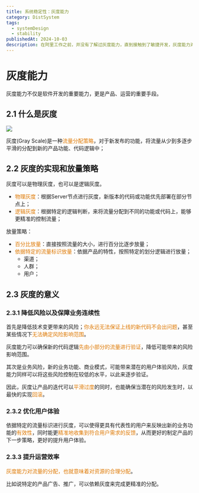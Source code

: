 ```yaml
---
title: 系统稳定性：灰度能力
category: DistSystem
tags:
  - systemDesign
  - stability
publishedAt: 2024-10-03
description: 在阿里工作之前，并没有了解过灰度能力，直到接触到了敏捷开发，灰度能力对快速地产品迭代及其重要
---
```

# 灰度能力

灰度能力不仅是软件开发的重要能力，更是产品、运营的重要手段。
## 2.1 什么是灰度

![](/images/工程能力-稳定性-灰度能力.png)

灰度(Gray Scale)是一种<font color="#de7802">流量分配策略</font>，对于新发布的功能，将流量从少到多逐步平滑的分配到新的产品功能、代码逻辑中；

## 2.2 灰度的实现和放量策略

灰度可以是物理灰度，也可以是逻辑灰度。
- <font color="#de7802">物理灰度</font>：根据Server节点进行灰度，新版本的代码或功能优先部署在部分节点上；
- <font color="#de7802">逻辑灰度</font>：根据特定的逻辑判断，来将流量分配到不同的功能或代码上，能够更精准的控制流量；

放量策略：
- <font color="#de7802">百分比放量</font>：直接按照流量的大小，进行百分比逐步放量；
- <font color="#de7802">依据特定的流量标识放量</font>：依据产品的特性，按照特定的划分逻辑进行放量；
	- 渠道；
	- 人群；
	- 用户；

## 2.3 灰度的意义

### 2.3.1 降低风险以及保障业务连续性

首先是降低技术变更带来的风险；<font color="#de7802">你永远无法保证上线的新代码不会出问题</font>，甚至某些情况下<font color="#de7802">无法确定风险影响范围</font>。

灰度能力可以确保新的代码逻辑<font color="#de7802">先由小部分的流量进行验证</font>，降低可能带来的风险影响范围。

其次是业务风险，新的业务功能、商业模式，可能带来潜在的用户体验风险，灰度能力同样可以将这些风险控制在较低的水平，以此来逐步验证。

因此，灰度让产品的迭代可以<font color="#de7802">平滑过度</font>的同时，也能确保当潜在的风险发生时，以最快的实现<font color="#de7802">回滚</font>。

### 2.3.2 优化用户体验

依据特定的流量标识进行灰度，可以使得更具有代表性的用户来反映出新的业务功能的<font color="#de7802">有效性</font>，同时能更<font color="#de7802">精准地收集到符合用户需求的反馈</font>，从而更好的制定产品的下一步策略，更好的提升用户体验。


### 2.3.3 提升运营效率

<font color="#de7802">灰度能力对流量的分配，也就意味着对资源的合理分配</font>。

比如说特定的产品广告、推广，可以依赖灰度来完成更精准的分配。